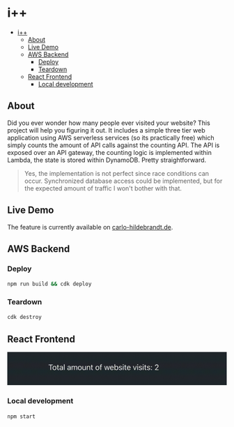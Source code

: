 # i++

- [i++](#i)
  - [About](#about)
  - [Live Demo](#live-demo)
  - [AWS Backend](#aws-backend)
    - [Deploy](#deploy)
    - [Teardown](#teardown)
  - [React Frontend](#react-frontend)
    - [Local development](#local-development)

## About

Did you ever wonder how many people ever visited your website? This project will help you figuring it out. It includes a simple three tier web application using AWS serverless services (so its practically free) which simply counts the amount of API calls against the counting API. The API is exposed over an API gateway, the counting logic is implemented within Lambda, the state is stored within DynamoDB. Pretty straightforward. 

> Yes, the implementation is not perfect  since race conditions can occur. Synchronized database access could be implemented, but for the expected amount of traffic I won't bother with that.

## Live Demo

The feature is currently available on [carlo-hildebrandt.de](https://carlo-hildebrandt.de).

## AWS Backend

### Deploy

```bash
npm run build && cdk deploy
```

### Teardown

```bash
cdk destroy
```


## React Frontend

![Demo](doc/demo.gif)

### Local development
```bash
npm start
```